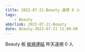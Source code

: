 ```yaml
---
title: 2022-07-21-Beauty 違規 0 人
tags:
    - Beauty
abbrlink: 2022-07-21-Beauty
date: Beauty-2022-07-21 12:00:00
---
```

Beauty 板 [板規連結](https://www.ptt.cc/bbs/Beauty/M.1630069980.A.84B.html)
昨天違規 0 人
